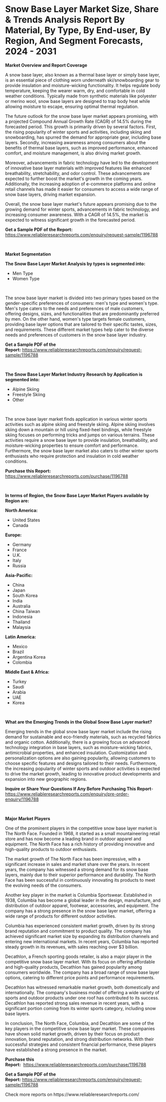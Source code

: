 <p><h1>Snow Base Layer Market Size, Share & Trends Analysis Report By Material, By Type, By End-user, By Region, And Segment Forecasts, 2024 - 2031</h1></p><p><strong>Market Overview and Report Coverage</strong></p>
<p><p>A snow base layer, also known as a thermal base layer or simply base layer, is an essential piece of clothing worn underneath ski/snowboarding gear to provide insulation and moisture-wicking functionality. It helps regulate body temperature, keeping the wearer warm, dry, and comfortable in cold weather conditions. Typically made from synthetic materials like polyester or merino wool, snow base layers are designed to trap body heat while allowing moisture to escape, ensuring optimal thermal regulation.</p><p>The future outlook for the snow base layer market appears promising, with a projected Compound Annual Growth Rate (CAGR) of 14.5% during the forecasted period. This growth is primarily driven by several factors. First, the rising popularity of winter sports and activities, including skiing and snowboarding, has spurred the demand for appropriate gear, including base layers. Secondly, increasing awareness among consumers about the benefits of thermal base layers, such as improved performance, enhanced comfort, and moisture management, is also driving market growth.</p><p>Moreover, advancements in fabric technology have led to the development of innovative base layer materials with improved features like enhanced breathability, stretchability, and odor control. These advancements are expected to further boost the market's growth in the coming years. Additionally, the increasing adoption of e-commerce platforms and online retail channels has made it easier for consumers to access a wide range of snow base layers, driving market expansion.</p><p>Overall, the snow base layer market's future appears promising due to the growing demand for winter sports, advancements in fabric technology, and increasing consumer awareness. With a CAGR of 14.5%, the market is expected to witness significant growth in the forecasted period.</p></p>
<p><strong>Get a Sample PDF of the Report:</strong> <a href="https://www.reliableresearchreports.com/enquiry/request-sample/1196788">https://www.reliableresearchreports.com/enquiry/request-sample/1196788</a></p>
<p>&nbsp;</p>
<p><strong>Market Segmentation</strong></p>
<p><strong>The Snow Base Layer Market Analysis by types is segmented into:</strong></p>
<p><ul><li>Men Type</li><li>Women Type</li></ul></p>
<p>&nbsp;</p>
<p><p>The snow base layer market is divided into two primary types based on the gender-specific preferences of consumers: men's type and women's type. Men's type caters to the needs and preferences of male customers, offering designs, sizes, and functionalities that are predominantly preferred by men. On the other hand, women's type targets female customers, providing base layer options that are tailored to their specific tastes, sizes, and requirements. These different market types help cater to the diverse needs and preferences of customers in the snow base layer industry.</p></p>
<p><strong>Get a Sample PDF of the Report:</strong>&nbsp;<a href="https://www.reliableresearchreports.com/enquiry/request-sample/1196788">https://www.reliableresearchreports.com/enquiry/request-sample/1196788</a></p>
<p>&nbsp;</p>
<p><strong>The Snow Base Layer Market Industry Research by Application is segmented into:</strong></p>
<p><ul><li>Alpine Skiing</li><li>Freestyle Skiing</li><li>Other</li></ul></p>
<p>&nbsp;</p>
<p><p>The snow base layer market finds application in various winter sports activities such as alpine skiing and freestyle skiing. Alpine skiing involves skiing down a mountain or hill using fixed-heel bindings, while freestyle skiing focuses on performing tricks and jumps on various terrains. These activities require a snow base layer to provide insulation, breathability, and moisture-wicking properties to ensure comfort and performance. Furthermore, the snow base layer market also caters to other winter sports enthusiasts who require protection and insulation in cold weather conditions.</p></p>
<p><strong>Purchase this Report:</strong>&nbsp; <a href="https://www.reliableresearchreports.com/purchase/1196788">https://www.reliableresearchreports.com/purchase/1196788</a></p>
<p>&nbsp;</p>
<p><strong>In terms of Region, the Snow Base Layer Market Players available by Region are:</strong></p>
<p>
    <p> <strong> North America: </strong>
        <ul>
            <li>United States</li>
            <li>Canada</li>
        </ul>
        </p> 
    <p> <strong> Europe: </strong>
        <ul>
            <li>Germany</li>
            <li>France</li>
            <li>U.K.</li>
            <li>Italy</li>
            <li>Russia</li>
        </ul>
        </p> 
    <p> <strong> Asia-Pacific: </strong>
        <ul>
            <li>China</li>
            <li>Japan</li>
            <li>South Korea</li>
            <li>India</li>
            <li>Australia</li>
            <li>China Taiwan</li>
            <li>Indonesia</li>
            <li>Thailand</li>
            <li>Malaysia</li>
        </ul>
        </p> 
    <p> <strong> Latin America: </strong>
        <ul>
            <li>Mexico</li>
            <li>Brazil</li>
            <li>Argentina Korea</li>
            <li>Colombia</li>
        </ul>
        </p> 
    <p> <strong> Middle East & Africa: </strong>
        <ul>
            <li>Turkey</li>
            <li>Saudi</li>
            <li>Arabia</li>
            <li>UAE</li>
            <li>Korea</li>
        </ul>
    </p>
    </p>
<p>&nbsp;</p>
<p><strong>What are the Emerging Trends in the Global Snow Base Layer market?</strong></p>
<p><p>Emerging trends in the global snow base layer market include the rising demand for sustainable and eco-friendly materials, such as recycled fabrics and organic cotton. Additionally, there is a growing focus on advanced technology integration in base layers, such as moisture-wicking fabrics, antimicrobial properties, and enhanced insulation. Customization and personalization options are also gaining popularity, allowing customers to choose specific features and designs tailored to their needs. Furthermore, the increasing popularity of winter sports and outdoor activities is expected to drive the market growth, leading to innovative product developments and expansion into new geographic regions.</p></p>
<p><strong>Inquire or Share Your Questions If Any Before Purchasing This Report</strong>- <a href="https://www.reliableresearchreports.com/enquiry/pre-order-enquiry/1196788">https://www.reliableresearchreports.com/enquiry/pre-order-enquiry/1196788</a></p>
<p>&nbsp;</p>
<p><strong>Major Market Players</strong></p>
<p><p>One of the prominent players in the competitive snow base layer market is The North Face. Founded in 1968, it started as a small mountaineering retail store and has now become a leading brand in outdoor apparel and equipment. The North Face has a rich history of providing innovative and high-quality products to outdoor enthusiasts.</p><p>The market growth of The North Face has been impressive, with a significant increase in sales and market share over the years. In recent years, the company has witnessed a strong demand for its snow base layers, mainly due to their superior performance and durability. The North Face has been successful in continuously innovating its products to meet the evolving needs of the consumers.</p><p>Another key player in the market is Columbia Sportswear. Established in 1938, Columbia has become a global leader in the design, manufacture, and distribution of outdoor apparel, footwear, accessories, and equipment. The company has a strong presence in the snow base layer market, offering a wide range of products for different outdoor activities.</p><p>Columbia has experienced consistent market growth, driven by its strong brand reputation and commitment to product quality. The company has achieved significant market size by expanding its distribution channels and entering new international markets. In recent years, Columbia has reported steady growth in its revenues, with sales reaching over $3 billion.</p><p>Decathlon, a French sporting goods retailer, is also a major player in the competitive snow base layer market. With its focus on offering affordable and high-quality products, Decathlon has gained popularity among consumers worldwide. The company has a broad range of snow base layer options, catering to different price points and performance requirements.</p><p>Decathlon has witnessed remarkable market growth, both domestically and internationally. The company's business model of offering a wide variety of sports and outdoor products under one roof has contributed to its success. Decathlon has reported strong sales revenue in recent years, with a significant portion coming from its winter sports category, including snow base layers.</p><p>In conclusion, The North Face, Columbia, and Decathlon are some of the key players in the competitive snow base layer market. These companies have shown solid market growth, driven by their focus on product innovation, brand reputation, and strong distribution networks. With their successful strategies and consistent financial performance, these players have established a strong presence in the market.</p></p>
<p><strong>Purchase this Report:</strong>&nbsp;&nbsp;<a href="https://www.reliableresearchreports.com/purchase/1196788">https://www.reliableresearchreports.com/purchase/1196788</a></p>
<p></p>
<p><strong>Get a Sample PDF of the Report:</strong>&nbsp;<a href="https://www.reliableresearchreports.com/enquiry/request-sample/1196788">https://www.reliableresearchreports.com/enquiry/request-sample/1196788</a></p>
<p>Check more reports on https://www.reliableresearchreports.com/</p>